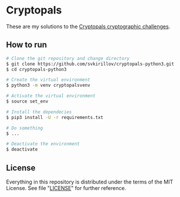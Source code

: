 # Cryptopals

These are my solutions to the [Cryptopals cryptographic challenges](https://cryptopals.com/).

## How to run

```sh
# Clone the git repository and change directory
$ git clone https://github.com/svkirillov/cryptopals-python3.git
$ cd cryptopals-python3

# Create the virtual environment
$ python3 -m venv cryptopalsvenv

# Activate the virtual environment
$ source set_env

# Install the dependecies
$ pip3 install -U -r requirements.txt

# Do something
$ ...

# Deactivate the environment
$ deactivate
```

## License

Everything in this repository is distributed under the terms of the MIT License.
See file "[LICENSE](LICENSE)" for further reference.
